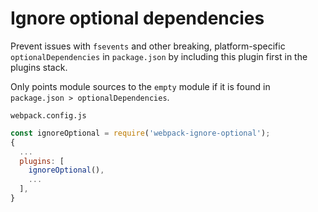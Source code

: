 # Ignore optional dependencies
Prevent issues with `fsevents` and other breaking, platform-specific
`optionalDependencies` in `package.json` by including this plugin first in the
plugins stack.

Only points module sources to the `empty` module if it is found in
`package.json > optionalDependencies`.

`webpack.config.js`
```javascript
const ignoreOptional = require('webpack-ignore-optional');
{
  ...
  plugins: [
    ignoreOptional(),
    ...
  ],
}
```